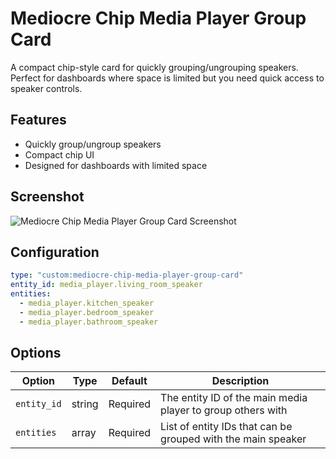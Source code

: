 # Mediocre Chip Media Player Group Card

A compact chip-style card for quickly grouping/ungrouping speakers. Perfect for dashboards where space is limited but you need quick access to speaker controls.

## Features
- Quickly group/ungroup speakers
- Compact chip UI
- Designed for dashboards with limited space

## Screenshot
![Mediocre Chip Media Player Group Card Screenshot](https://github.com/user-attachments/assets/96d2691c-e636-432a-87d9-f7dc33570ea6)

## Configuration
```yaml
type: "custom:mediocre-chip-media-player-group-card"
entity_id: media_player.living_room_speaker
entities:
  - media_player.kitchen_speaker
  - media_player.bedroom_speaker
  - media_player.bathroom_speaker
```


## Options
| Option      | Type   | Default  | Description                                                  |
|-------------|--------|----------|--------------------------------------------------------------|
| `entity_id` | string | Required | The entity ID of the main media player to group others with  |
| `entities`  | array  | Required | List of entity IDs that can be grouped with the main speaker |
